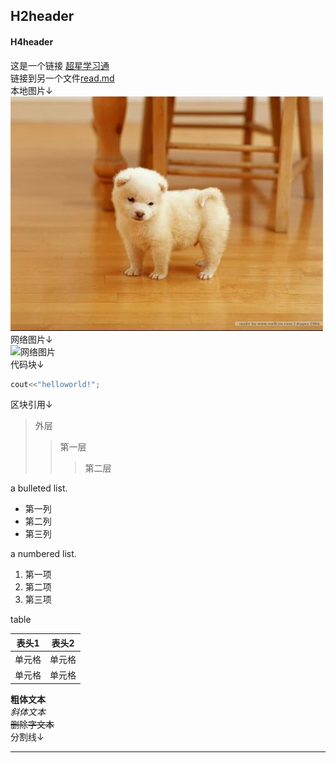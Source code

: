 ## H2header
#### H4header
这是一个链接 [超星学习通](https://i.mooc.chaoxing.com/)  
链接到另一个文件[read.md](file:///C:/Users/张家华/mymenu/read.md)  
本地图片↓  
![本地图片](dog.jfif)
网络图片↓  
![网络图片](https://gimg2.baidu.com/image_search/src=http%3A%2F%2Fwww.36ting.cn%2Fzb_users%2Fupload%2F2021%2F01%2F202101051609830794666236.jpg&refer=http%3A%2F%2Fwww.36ting.cn&app=2002&size=f9999,10000&q=a80&n=0&g=0n&fmt=jpeg?sec=1622362882&t=979ec8d0d781d8be238f56ab2de612be)  
代码块↓  
```c++
cout<<"helloworld!";
```  
区块引用↓  
>外层
>>第一层
>>>第二层  

 a bulleted list.
 * 第一列
 * 第二列
 * 第三列  
  
a numbered list.

1. 第一项
2. 第二项
3. 第三项  

table

|  表头1   | 表头2  |
|  ----  | ----  |
| 单元格  | 单元格 |
| 单元格  | 单元格 |

**粗体文本**  
_斜体文本_  
~~删除字文本~~  
分割线↓
***